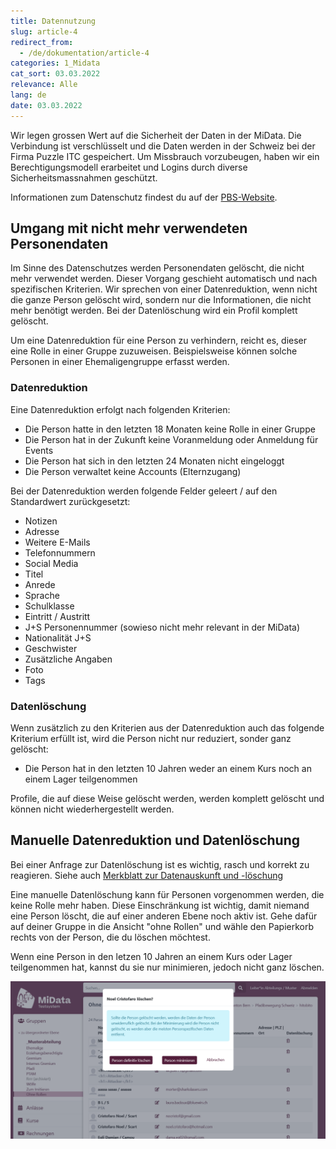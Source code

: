 ```yaml
---
title: Datennutzung
slug: article-4
redirect_from:
  - /de/dokumentation/article-4
categories: 1_Midata
cat_sort: 03.03.2022
relevance: Alle
lang: de
date: 03.03.2022
---
```


Wir legen grossen Wert auf die Sicherheit der Daten in der MiData. Die Verbindung ist verschlüsselt und die Daten werden in der Schweiz bei der Firma Puzzle ITC gespeichert. Um Missbrauch vorzubeugen, haben wir ein Berechtigungsmodell erarbeitet und Logins durch diverse Sicherheitsmassnahmen geschützt.

Informationen zum Datenschutz findest du auf der [PBS-Website](https://pfadi.swiss/de/verband/datenschutz/).

## Umgang mit nicht mehr verwendeten Personendaten
Im Sinne des Datenschutzes werden Personendaten gelöscht, die nicht mehr verwendet werden. Dieser Vorgang geschieht automatisch und nach spezifischen Kriterien. Wir sprechen von einer Datenreduktion, wenn nicht die ganze Person gelöscht wird, sondern nur die Informationen, die nicht mehr benötigt werden. Bei der Datenlöschung wird ein Profil komplett gelöscht.

Um eine Datenreduktion für eine Person zu verhindern, reicht es, dieser eine Rolle in einer Gruppe zuzuweisen. Beispielsweise können solche Personen in einer Ehemaligengruppe erfasst werden.

### Datenreduktion
Eine Datenreduktion erfolgt nach folgenden Kriterien:

- Die Person hatte in den letzten 18 Monaten keine Rolle in einer Gruppe
- Die Person hat in der Zukunft keine Voranmeldung oder Anmeldung für Events
- Die Person hat sich in den letzten 24 Monaten nicht eingeloggt
- Die Person verwaltet keine Accounts (Elternzugang)

Bei der Datenreduktion werden folgende Felder geleert / auf den Standardwert zurückgesetzt:

- Notizen
- Adresse
- Weitere E-Mails
- Telefonnummern
- Social Media
- Titel
- Anrede
- Sprache
- Schulklasse
- Eintritt / Austritt
- J+S Personennummer (sowieso nicht mehr relevant in der MiData)
- Nationalität J+S
- Geschwister
- Zusätzliche Angaben
- Foto
- Tags

### Datenlöschung
Wenn zusätzlich zu den Kriterien aus der Datenreduktion auch das folgende Kriterium erfüllt ist, wird die Person nicht nur reduziert, sonder ganz gelöscht:

- Die Person hat in den letzten 10 Jahren weder an einem Kurs noch an einem Lager teilgenommen

Profile, die auf diese Weise gelöscht werden, werden komplett gelöscht und können nicht wiederhergestellt werden.

## Manuelle Datenreduktion und Datenlöschung
Bei einer Anfrage zur Datenlöschung ist es wichtig, rasch und korrekt zu reagieren. Siehe auch [Merkblatt zur Datenauskunft und -löschung](https://pfadi.swiss/de/publikationen-downloads/downloads/detail/818/merkblatt-datenauskunft)

Eine manuelle Datenlöschung kann für Personen vorgenommen werden, die keine Rolle mehr haben. Diese Einschränkung ist wichtig, damit niemand eine Person löscht, die auf einer anderen Ebene noch aktiv ist. Gehe dafür auf deiner Gruppe in die Ansicht "ohne Rollen" und wähle den Papierkorb rechts von der Person, die du löschen möchtest.

Wenn eine Person in den letzen 10 Jahren an einem Kurs oder Lager teilgenommen hat, kannst du sie nur minimieren, jedoch nicht ganz löschen.

![Gruppe Ehemalige](/images/documentation/manual_deletion_de.png)